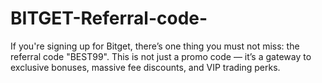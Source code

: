 # BITGET-Referral-code-
If you're signing up for Bitget, there’s one thing you must not miss: the referral code "BEST99". This is not just a promo code — it’s a gateway to exclusive bonuses, massive fee discounts, and VIP trading perks.
